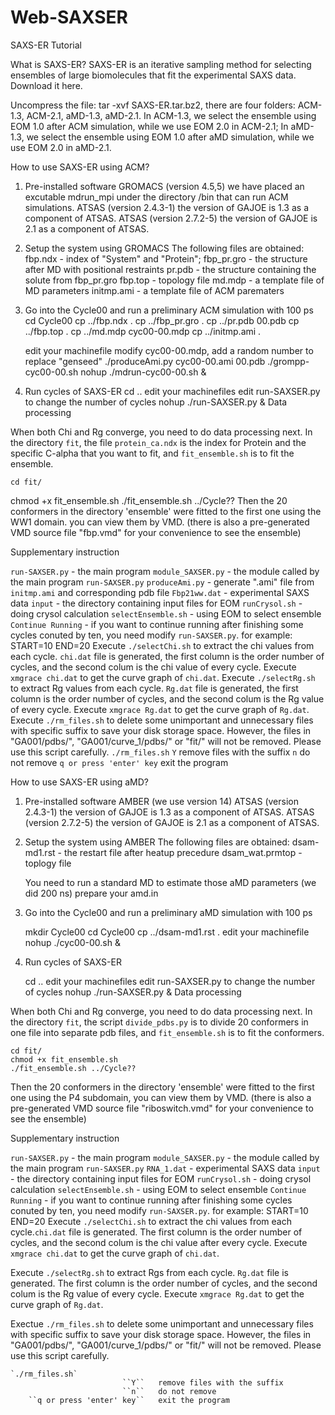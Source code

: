 # Web-SAXSER

SAXS-ER Tutorial       


What is SAXS-ER?
SAXS-ER is an iterative sampling method for selecting ensembles of large biomolecules that fit the experimental SAXS data. Download it here.

Uncompress the file: tar -xvf SAXS-ER.tar.bz2, there are four folders: ACM-1.3, ACM-2.1, aMD-1.3, aMD-2.1. In ACM-1.3, we select the ensemble using EOM 1.0 after ACM simulation, while we use EOM 2.0 in ACM-2.1; In aMD-1.3, we select the ensemble using EOM 1.0 after aMD simulation, while we use EOM 2.0 in aMD-2.1.


How to use SAXS-ER using ACM?

1) Pre-installed software
   GROMACS (version 4.5,5)  we have placed an excutable mdrun_mpi under the directory /bin that can run ACM simulations.
   ATSAS (version 2.4.3-1)  the version of GAJOE is 1.3 as a component of ATSAS.
   ATSAS (version 2.7.2-5)  the version of GAJOE is 2.1 as a component of ATSAS.
2) Setup the system using GROMACS
   The following files are obtained:
   fbp.ndx     -   index of "System" and "Protein";
   fbp_pr.gro  -   the structure after MD with positional restraints
   pr.pdb      -   the structure containing the solute from fbp_pr.gro
   fbp.top     -   topology file
   md.mdp      -   a template file of MD parameters
   initmp.ami  -   a template file of ACM parematers
3) Go into the Cycle00 and run a preliminary ACM simulation with 100 ps
   cd Cycle00
   cp ../fbp.ndx .
   cp ../fbp_pr.gro .
   cp ../pr.pdb 00.pdb
   cp ../fbp.top .
   cp ../md.mdp cyc00-00.mdp
   cp ../initmp.ami . 

   edit your machinefile
   modify cyc00-00.mdp, add a random number to replace "genseed"
   ./produceAmi.py cyc00-00.ami 00.pdb
   ./grompp-cyc00-00.sh
   nohup ./mdrun-cyc00-00.sh &
4) Run cycles of SAXS-ER
   cd ..
   edit your machinefiles
   edit run-SAXSER.py to change the number of cycles
   nohup ./run-SAXSER.py &
Data processing


When both Chi and Rg converge, you need to do data processing next. In the directory ``fit``, the file ``protein_ca.ndx`` is the index for Protein and the specific C-alpha that you want to fit, and ``fit_ensemble.sh`` is to fit the ensemble.

    cd fit/
   chmod +x fit_ensemble.sh
   ./fit_ensemble.sh ../Cycle??
Then the 20 conformers in the directory 'ensemble' were fitted to the first one using the WW1 domain. you can view them by VMD. (there is also a pre-generated VMD source file "fbp.vmd" for your convenience to see the ensemble) 


Supplementary instruction


``run-SAXSER.py``       - the main program
``module_SAXSER.py``    - the module called by the main program ``run-SAXSER.py``
``produceAmi.py``       - generate ".ami" file from ``initmp.ami`` and corresponding
                          pdb file
``Fbp21ww.dat``         - experimental SAXS data
``input``               - the directory containing input files for EOM
``runCrysol.sh``        - doing crysol calculation
``selectEnsemble.sh``   - using EOM to select ensemble
``Continue Running``    - if you want to continue running after finishing some cycles
                          conuted by ten, you need modify ``run-SAXSER.py``.
                          for example:
                          START=10
                          END=20
Execute `./selectChi.sh` to extract the chi values from each cycle. ``chi.dat`` file is generated, the first column is the order number of cycles, and the second colum is the chi value of every cycle. Execute `xmgrace chi.dat` to get the curve graph of ``chi.dat``.
Execute `./selectRg.sh` to extract Rg values from each cycle. ``Rg.dat`` file is generated, the first column is the order number of cycles, and the second colum is the Rg value of every cycle. Execute `xmgrace Rg.dat` to get the curve graph of ``Rg.dat``.
Execute `./rm_files.sh` to delete some unimportant and unnecessary files with specific suffix to save your disk storage space. However, the files in "GA001/pdbs/", "GA001/curve_1/pdbs/" or "fit/" will not be removed. Please use this script carefully.
    `./rm_files.sh`
                             ``Y``   remove files with the suffix
                             ``n``   do not remove
        ``q or press 'enter' key``   exit the program

How to use SAXS-ER using aMD?


1) Pre-installed software
   AMBER (we use version 14)
   ATSAS (version 2.4.3-1)   the version of GAJOE is 1.3 as a component of ATSAS.
   ATSAS (version 2.7.2-5)   the version of GAJOE is 2.1 as a component of ATSAS.

2) Setup the system using AMBER
   The following files are obtained:
   dsam-md1.rst    - the restart file after heatup precedure
   dsam_wat.prmtop - toplogy file

   You need to run a standard MD to estimate those aMD parameters (we did 200 ns)
   prepare your amd.in

3) Go into the Cycle00 and run a preliminary aMD simulation with 100 ps

   mkdir Cycle00
   cd Cycle00
   cp ../dsam-md1.rst .
   edit your machinefile
   nohup ./cyc00-00.sh &

4) Run cycles of SAXS-ER

   cd ..
   edit your machinefiles
   edit run-SAXSER.py to change the number of cycles
   nohup ./run-SAXSER.py &
Data processing


When both Chi and Rg converge, you need to do data processing next. In the directory ``fit``, the script ``divide_pdbs.py`` is to divide 20 conformers in one file into separate pdb files, and ``fit_ensemble.sh`` is to fit the conformers.
    
    cd fit/
    chmod +x fit_ensemble.sh
    ./fit_ensemble.sh ../Cycle??
    
Then the 20 conformers in the directory 'ensemble' were fitted to the first one using the P4 subdomain, you can view them by VMD. (there is also a pre-generated VMD  source file "riboswitch.vmd" for your convenience to see the ensemble)


Supplementary instruction


``run-SAXSER.py``       - the main program
``module_SAXSER.py``    - the module called by the main program ``run-SAXSER.py``
``RNA_1.dat``           - experimental SAXS data
``input``               - the directory containing input files for EOM
``runCrysol.sh``        - doing crysol calculation
``selectEnsemble.sh``   - using EOM to select ensemble
``Continue Running``    - if you want to continue running after finishing some cycles
                          conuted by ten, you need modify ``run-SAXSER.py``.
                          for example:
                          START=10
                          END=20
Execute `./selectChi.sh` to extract the chi values from each cycle.``chi.dat`` file is generated. The first column is the order number of cycles, and the second colum is the chi value after every cycle. Execute `xmgrace chi.dat` to get the curve graph of ``chi.dat``.

Execute `./selectRg.sh` to extract Rgs from each cycle. ``Rg.dat`` file is generated. The first column is the order number of cycles, and the second colum is the Rg value of every cycle. Execute `xmgrace Rg.dat` to get the curve graph of ``Rg.dat``.

Exectue `./rm_files.sh` to delete some unimportant and unnecessary files with specific suffix to save your disk storage space. However, the files in "GA001/pdbs/", "GA001/curve_1/pdbs/" or "fit/" will not be removed. Please use this script carefully.

    `./rm_files.sh`
                             ``Y``   remove files with the suffix
                             ``n``   do not remove
        ``q or press 'enter' key``   exit the program

